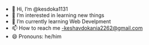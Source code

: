 - 👋 Hi, I’m @kesdoka1131
- 👀 I’m interested in learning new things
- 🌱 I’m currently learning Web Develpment
- 📫 How to reach me -keshavdokania2262@gmail.com
- 😄 Pronouns: he/him

<!---
kesdoka1131/kesdoka1131 is a ✨ special ✨ repository because its `README.md` (this file) appears on your GitHub profile.
You can click the Preview link to take a look at your changes.
--->
